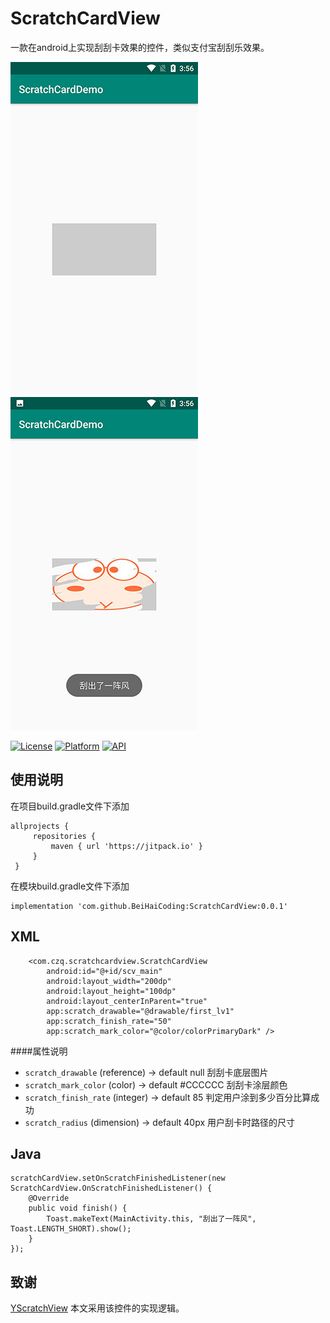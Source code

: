 # ScratchCardView
一款在android上实现刮刮卡效果的控件，类似支付宝刮刮乐效果。


<p>    
    <img src="https://github.com/BeiHaiCoding/ScratchCardView/blob/master/image/Screenshot_20200326-155641.png" alt="Latest Stable      Version" />
     <img src="https://github.com/BeiHaiCoding/ScratchCardView/blob/master/image/Screenshot_20200326-155649.png" alt="Latest Stable  Version" />
</p>

[![License](https://img.shields.io/badge/License-Apache%202.0-blue.svg)](https://opensource.org/licenses/Apache-2.0)
[![Platform](https://img.shields.io/badge/platform-android-green.svg)](http://developer.android.com/index.html)
[![API](https://img.shields.io/badge/API-19%2B-brightgreen.svg?style=flat)](https://android-arsenal.com/api?level=19)


使用说明
-----

在项目build.gradle文件下添加
```
allprojects {
     repositories {
         maven { url 'https://jitpack.io' }
     }
 }
 ```

在模块build.gradle文件下添加
```
implementation 'com.github.BeiHaiCoding:ScratchCardView:0.0.1'
```

XML
-----

```
    <com.czq.scratchcardview.ScratchCardView
        android:id="@+id/scv_main"
        android:layout_width="200dp"
        android:layout_height="100dp"
        android:layout_centerInParent="true"
        app:scratch_drawable="@drawable/first_lv1"
        app:scratch_finish_rate="50"
        app:scratch_mark_color="@color/colorPrimaryDark" />
```

####属性说明
* `scratch_drawable`     (reference)     -> default  null      刮刮卡底层图片
* `scratch_mark_color`   (color)     -> default #CCCCCC      刮刮卡涂层颜色
* `scratch_finish_rate`  (integer)     -> default  85      判定用户涂到多少百分比算成功
* `scratch_radius`       (dimension) -> default  40px        用户刮卡时路径的尺寸

Java
-----

```
scratchCardView.setOnScratchFinishedListener(new ScratchCardView.OnScratchFinishedListener() {
    @Override
    public void finish() {
        Toast.makeText(MainActivity.this, "刮出了一阵风", Toast.LENGTH_SHORT).show();
    }
});
```

致谢
-----
[YScratchView](https://github.com/GitHubZJY/ZJYWidget/blob/master/widget/src/main/java/com/zjywidget/widget/scratchview/YScratchView.java) 本文采用该控件的实现逻辑。





